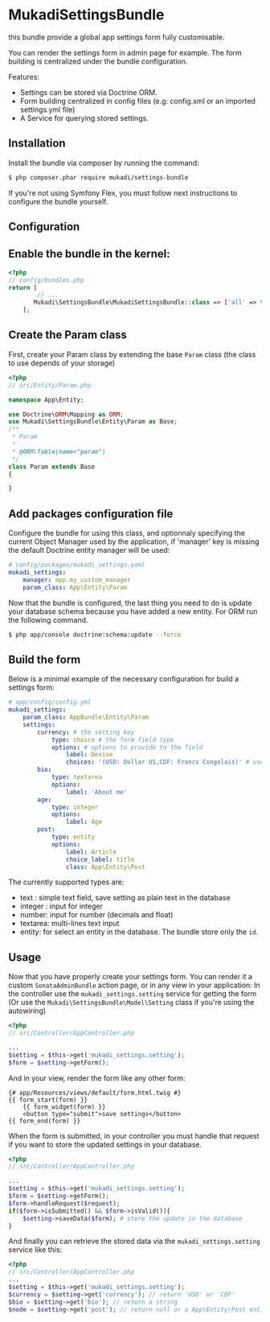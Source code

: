 MukadiSettingsBundle
=======================

this bundle provide a global app settings form fully customisable.

You can render the settings form in admin page for example. The form building is centralized under the bundle configuration.

Features:

- Settings can be stored via Doctrine ORM.
- Form building centralized in config files (e.g: config.xml or an imported settings.yml file)
- A Service for querying stored settings.


Installation
------------

Install the bundle via composer by running the command:

``` bash
$ php composer.phar require mukadi/settings-bundle
```

If you're not using Symfony Flex, you must follow next instructions to configure the bundle yourself.

Configuration
-------------

## Enable the bundle in the kernel:

``` php
<?php
// config/bundles.php
return [
        // ...
       Mukadi\SettingsBundle\MukadiSettingsBundle::class => ['all' => true],
    ];
```
## Create the Param class

First, create your Param class by extending the base `Param` class (the class to use depends of your storage)

``` php
<?php
// src/Entity/Param.php

namespace App\Entity;

use Doctrine\ORM\Mapping as ORM;
use Mukadi\SettingsBundle\Entity\Param as Base;
/**
 * Param
 *
 * @ORM\Table(name="param")
 */
class Param extends Base
{

}
```

## Add packages configuration file

Configure the bundle for using this class, and optionnaly specifying the current Object Manager used by the application, if 'manager' key is missing the default Doctrine entity manager will be used:

``` yaml
# config/packages/mukadi_settings.yaml
mukadi_settings:
    manager: app.my_custom_manager
    param_class: App\Entity\Param
```

Now that the bundle is configured, the last thing you need to do is update your
database schema because you have added a new entity.
For ORM run the following command.

``` bash
$ php app/console doctrine:schema:update --force
```

Build the form
--------------

Below is a minimal example of the necessary configuration for build a settings form:

``` yaml
# app/config/config.yml
mukadi_settings:
    param_class: AppBundle\Entity\Param
    settings:
        currency: # the setting key
            type: choice # the form field type
            options: # options to provide to the field
                label: Devise
                choices: '(USD: Dollar US,CDF: Francs Congolais)' # use this notation for setting up the choice list
        bio:
            type: textarea
            options:
                label: 'About me'
        age:
            type: integer
            options:
                label: Age
        post:
            type: entity
            options:
                label: Article
                choice_label: title
                class: App\Entity\Post
```

The currently supported types are:

- text : simple text field, save setting as plain text in the database
- integer : input for integer
- number: input for number (decimals and float)
- textarea: multi-lines text input
- entity: for select an entity in the database. The bundle store only the `id`.

Usage
-----

Now that you have properly create your settings form. You can render it a custom `SonataAdminBundle` action page, or in any view in your application:
In the controller use the `mukadi_settings.setting` service for getting the form (Or use the `Mukadi\SettingsBundle\Model\Setting` class if you're using the autowiring)

``` php
<?php
// src/Controller/AppController.php

...
$setting = $this->get('mukadi_settings.setting');
$form = $setting->getForm();
```

And in your view, render the form like any other form:

``` html+jinja
{# app/Resources/views/default/form.html.twig #}
{{ form_start(form) }}
    {{ form_widget(form) }}
    <button type="submit">save settings</button>
{{ form_end(form) }}
```

When the form is submitted, in your controller you must handle that request if you want to store the updated settings in your database.

``` php
<?php
// src/Controller/AppController.php

...
$setting = $this->get('mukadi_settings.setting');
$form = $setting->getForm();
$form->handleRequest($request);
if($form->isSubmitted() && $form->isValid()){
    $setting->saveData($form); # store the update in the database
}
```

And finally you can retrieve the stored data via the `mukadi_settings.setting` service like this:

``` php
<?php
// src/Controller/AppController.php
...
$setting = $this->get('mukadi_settings.setting');
$currency = $setting->get('currency'); // return 'USD' or 'CDF'
$bio = $setting->get('bio'); // return a string
$node = $setting->get('post'); // return null or a App\Entity\Post entity as configured
```
